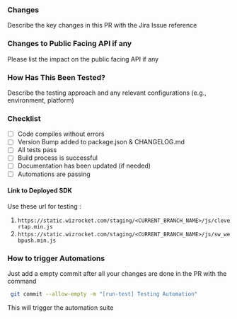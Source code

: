 
### Changes

Describe the key changes in this PR with the Jira Issue reference 

### Changes to Public Facing API if any 

Please list the impact on the public facing API if any

### How Has This Been Tested?

Describe the testing approach and any relevant configurations (e.g., environment, platform)

### Checklist

- [ ] Code compiles without errors
- [ ] Version Bump added to package.json & CHANGELOG.md
- [ ] All tests pass
- [ ] Build process is successful
- [ ] Documentation has been updated (if needed)
- [ ] Automations are passing

#### Link to Deployed SDK 

Use these url for testing : 
1. `https://static.wizrocket.com/staging/<CURRENT_BRANCH_NAME>/js/clevertap.min.js`  
2. `https://static.wizrocket.com/staging/<CURRENT_BRANCH_NAME>/js/sw_webpush.min.js`

### How to trigger Automations

Just add a empty commit after all your changes are done in the PR with the command 

```bash
 git commit --allow-empty -m "[run-test] Testing Automation"
```

This will trigger the automation suite